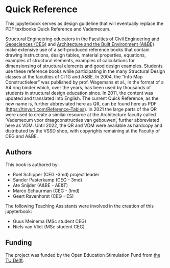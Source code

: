 # Quick Reference

This jupyterbook serves as design guideline that will eventually replace the PDF textbooks Quick Reference and Vademecum.


Structural Engineering educators in the [Faculties of Civil Engineering and Geosciences (CEG)](https://www.tudelft.nl/en/ceg) and [Architecture and the Built Environment (A&BE)](https://www.tudelft.nl/en/architecture-and-the-built-environment) make extensive use of a self-produced reference books that contain drawing instructions, design tables, material properties, equations, examples of structural elements, examples of calculations for dimensionsing of structural elements and good design examples. Students use these reference books while participating in the many Structural Design classes at the faculties of CiTG and A&BE. In 2004, the “Info Map Constructieleer” was published by prof. Wagemans et al., in the format of a A4 ring binder which, over the years, has been used by thousands of students in structural design education since. In 2011, the content was updated and translated into English. The current Quick Reference, as the new name is, further abbreviated here as QR, can be found here as PDF (https://tinyurl.com/Reference-Tables). In 2021 the large parts of the QR were used to create a similar resource at the Architecture faculty called ‘Vademecum voor draagconstructies van gebouwen’, further abbreviated here as VDM. Until 2022, the QR and VDM were available as hardcopy and distributed by the VSSD shop, with copyrights remaining at the Faculty of CEG and A&BE.

## Authors
This book is authored by:
- Roel Schipper (CEG -3md) project leader
- Sander Pasterkamp (CEG - 3md)
- Ate Snijder (A&BE - AE&T)
- Marco Schuurman (CEG - 3md)
- Geert Ravenhorst (CEG - ES)

The following Teaching Assistants were involved in the creation of this jupyterbook:
- Guus Meinema (MSc student CEG)
- Niels van Vliet (MSc student CEG)

## Funding
The project was funded by the Open Education Stimulation Fund from [the TU Delft](https://www.tudelft.nl/).